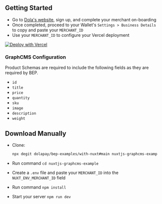## Getting Started

- Go to [Dola's website](https://dola.me/), sign up, and complete your merchant on-boarding
- Once completed, proceed to your Wallet's `Settings > Business Details` to copy and paste your `MERCHANT_ID`
- Use your `MERCHANT_ID` to configure your Vercel deployment

[![Deploy with Vercel](https://vercel.com/button)](https://vercel.com/new/git/external?repository-url=https%3A%2F%2Fgithub.com%2Fdolapay%2Fbep-examples%2Ftree%2Fmain%2Fwith-nuxt-graphcms&env=NUXT_ENV_MERCHANT_ID&envDescription=Your%20Merchant%20ID&envLink=https%3A%2F%2Fgithub.com%2Fdolapay%2Fbep-examples%2Ftree%2Fmain%2Fwith-nuxt-graphcms%23getting-started)

### GraphCMS Configuration

Product Schemas are required to include the following fields as they are required by BEP.

- `id`
- `title`
- `price`
- `quantity`
- `sku`
- `image`
- `description`
- `weight`

## Download Manually

- Clone:

  ```bash
  npx degit dolapay/bep-examples/with-nuxt#main nuxtjs-graphcms-example
  ```

- Run command `cd nuxtjs-graphcms-example`
- Create a `.env` file and paste your `MERCHANT_ID` into the `NUXT_ENV_MERCHANT_ID` field
- Run command `npm install`
- Start your server `npm run dev`
